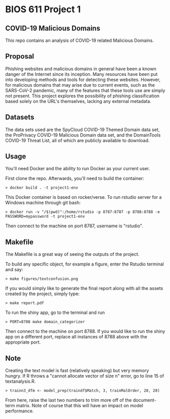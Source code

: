 BIOS 611 Project 1
====================

COVID-19 Malicious Domains
----------------------------------

This repo contains an analysis of COVID-19 related Malicious Domains. 

Proposal
--------
Phishing websites and malicious domains in general have been a known danger of the Internet since its inception. Many resources
have been put into developing methods and tools for detecting these websites. However, for malicious domains that may arise due to 
current events, such as the SARS-CoV-2 pandemic, many of the features that these tools use are simply not present. This project 
explores the possibility of phishing classification based solely on the URL's themselves, lacking any external metadata.

Datasets
--------
The data sets used are the SpyCloud COVID-19 Themed Domain data set, the ProPrivacy COVID-19 Malicious Domain data set, 
and the DomainTools COVID-19 Threat List, all of which are publicly available to download.

Usage
-----

You'll need Docker and the ability to run Docker as your current user.

First clone the repo. Afterwards, you'll need to build the container:

    > docker build . -t project1-env
	
This Docker container is based on rocker/verse. To run rstudio server for a Windows machine through git bash:

    > docker run -v "/$(pwd)":/home/rstudio -p 8787:8787 -p 8788:8788 -e PASSWORD=mypassword -t project1-env
    
Then connect to the machine on port 8787, username is "rstudio".

Makefile
---------
The Makefile is a great way of seeing the outputs of the project. 

To build any specific object, for example a figure, enter the Rstudio terminal and say:

    > make figures/textconfusion.png

If you would simply like to generate the final report along with all the assets created by the project, simply type:

    > make report.pdf

To run the shiny app, go to the terminal and run

    > PORT=8788 make domain_categorizer

Then connect to the machine on port 8788. If you would like to run the shiny app on a different port, 
replace all instances of 8788 above with the appropriate port.

Note
-------

Creating the text model is fast (relatively speaking) but very memory hungry. If R throws a "cannot allocate vector of size n" error, go to line 15 of textanalysis.R.

    > trainn3_dfm <- model_prep(traindf$Match, 3, trainMalOrder, 20, 20)

From here, raise the last two numbers to trim more off of the document-term matrix. Note of course that this will have an impact on model performance. 